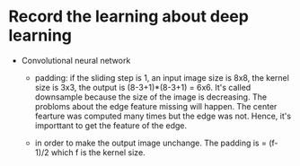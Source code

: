 # Record the learning about deep learning
* Convolutional neural network
	* padding: if the sliding step is 1, an input image size is 8x8, the kernel size is 3x3, the output is (8-3+1)*(8-3+1) = 6x6. It's called downsample because the size of the image is decreasing. The probloms about the edge feature missing will happen. The center fearture was computed many times but the edge was not. Hence, it's importtant to get the feature of the edge.

	* in order to make the output image unchange. The padding is = (f-1)/2 which f is the kernel size.
	